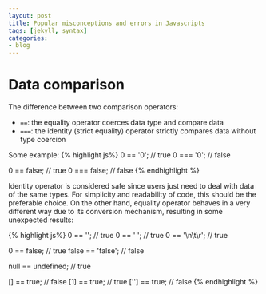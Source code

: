 ```yaml
---
layout: post
title: Popular misconceptions and errors in Javascripts
tags: [jekyll, syntax]
categories:
- blog
---
```


# Data comparison

The difference between two comparison operators:
- `==`: the equality operator coerces data type and compare data
- `===`: the identity (strict equality) operator strictly compares data without type coercion

Some example:
{% highlight js%}
0 == '0'; // true
0 === '0'; // false

0 == false; // true
0 === false; // false
{% endhighlight %}

Identity operator is considered safe since users just need to deal with data of the same types. For simplicity and readability of code, this should be the preferable choice.
On the other hand, equality operator behaves in a very different way due to its conversion mechanism, resulting in some unexpected results:

{% highlight js%}
0 == ''; // true
0 == ' '; // true
0 == '\n\t\r'; // true

0 == false; // true
false == 'false'; // false

null == undefined; // true

[] == true; // false
[1] == true; // true
[''] == true; // false
{% endhighlight %}